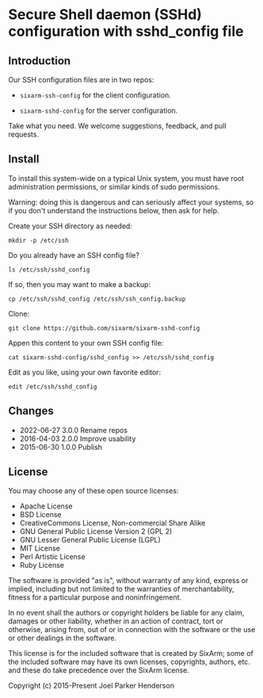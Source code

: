 # Secure Shell daemon (SSHd) configuration with sshd_config file


## Introduction

Our SSH configuration files are in two repos:

  * `sixarm-ssh-config` for the client configuration.

  * `sixarm-sshd-config` for the server configuration.

Take what you need. We welcome suggestions, feedback, and pull requests.


## Install

To install this system-wide on a typical Unix system, you must have root administration permissions, or similar kinds of sudo permissions.

Warning: doing this is dangerous and can seriously affect your systems, so if you don't understand the instructions below, then ask for help.

Create your SSH directory as needed:

    mkdir -p /etc/ssh

Do you already have an SSH config file?

    ls /etc/ssh/sshd_config

If so, then you may want to make a backup:

    cp /etc/ssh/sshd_config /etc/ssh/ssh_config.backup

Clone:

    git clone https://github.com/sixarm/sixarm-sshd-config

Appen this content to your own SSH config file:

    cat sixarm-sshd-config/sshd_config >> /etc/ssh/sshd_config

Edit as you like, using your own favorite editor:

    edit /etc/ssh/sshd_config


## Changes

* 2022-06-27 3.0.0 Rename repos
* 2016-04-03 2.0.0 Improve usability
* 2015-06-30 1.0.0 Publish


## License

You may choose any of these open source licenses:

  * Apache License
  * BSD License
  * CreativeCommons License, Non-commercial Share Alike
  * GNU General Public License Version 2 (GPL 2)
  * GNU Lesser General Public License (LGPL)
  * MIT License
  * Perl Artistic License
  * Ruby License

The software is provided "as is", without warranty of any kind,
express or implied, including but not limited to the warranties of
merchantability, fitness for a particular purpose and noninfringement.

In no event shall the authors or copyright holders be liable for any
claim, damages or other liability, whether in an action of contract,
tort or otherwise, arising from, out of or in connection with the
software or the use or other dealings in the software.

This license is for the included software that is created by SixArm;
some of the included software may have its own licenses, copyrights,
authors, etc. and these do take precedence over the SixArm license.

Copyright (c) 2015-Present Joel Parker Henderson

